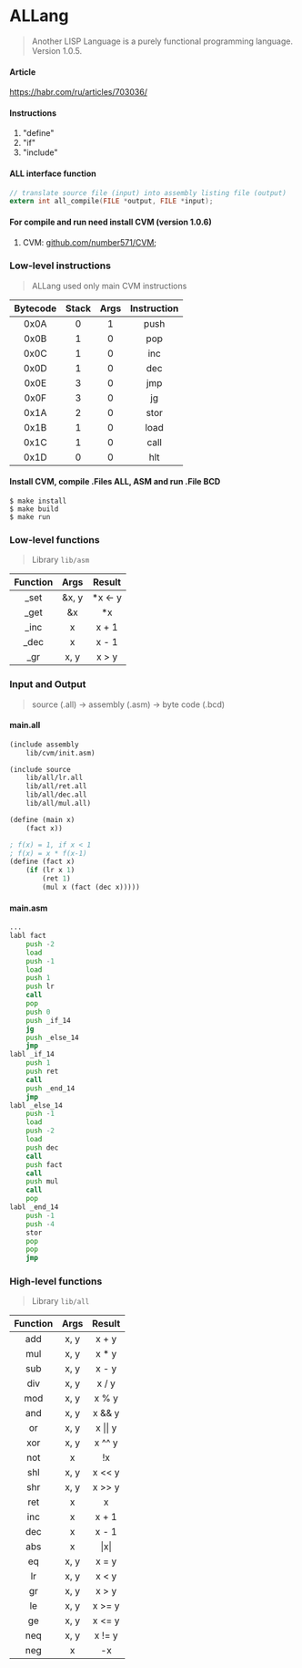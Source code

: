 # ALLang
> Another LISP Language is a purely functional programming language. Version 1.0.5.

#### Article 
https://habr.com/ru/articles/703036/

#### Instructions
1. "define"
2. "if"
3. "include"

#### ALL interface function
```c
// translate source file (input) into assembly listing file (output)
extern int all_compile(FILE *output, FILE *input);
```

#### For compile and run need install CVM (version 1.0.6)
1. CVM: [github.com/number571/CVM](https://github.com/number571/CVM/tree/v1.0.6);

### Low-level instructions
> ALLang used only main CVM instructions

Bytecode | Stack | Args | Instruction
:---: | :---: | :---: | :---: |
0x0A | 0 | 1 | push
0x0B | 1 | 0 | pop
0x0C | 1 | 0 | inc
0x0D | 1 | 0 | dec
0x0E | 3 | 0 | jmp
0x0F | 3 | 0 | jg
0x1A | 2 | 0 | stor
0x1B | 1 | 0 | load
0x1C | 1 | 0 | call
0x1D | 0 | 0 | hlt

#### Install CVM, compile .Files ALL, ASM and run .File BCD
```
$ make install
$ make build
$ make run
```

### Low-level functions 
> Library `lib/asm`

Function | Args | Result
:---: | :---: | :---: |
_set | &x, y | *x <- y
_get | &x | *x
_inc | x | x + 1
_dec | x | x - 1
_gr | x, y | x > y

### Input and Output
> source (.all) -> assembly (.asm) -> byte code (.bcd)

#### main.all
```scheme
(include assembly
	lib/cvm/init.asm)

(include source
	lib/all/lr.all
	lib/all/ret.all
	lib/all/dec.all
	lib/all/mul.all)

(define (main x)
	(fact x))

; f(x) = 1, if x < 1
; f(x) = x * f(x-1)
(define (fact x)
	(if (lr x 1) 
		(ret 1)
		(mul x (fact (dec x)))))
```

#### main.asm
```asm
...
labl fact
	push -2
	load
	push -1
	load
	push 1
	push lr
	call
	pop
	push 0
	push _if_14
	jg
	push _else_14
	jmp
labl _if_14
	push 1
	push ret
	call
	push _end_14
	jmp
labl _else_14
	push -1
	load
	push -2
	load
	push dec
	call
	push fact
	call
	push mul
	call
	pop
labl _end_14
	push -1
	push -4
	stor
	pop
	pop
	jmp
```

### High-level functions
> Library `lib/all`

Function | Args | Result
:---: | :---: | :---: |
add | x, y | x + y
mul | x, y | x * y
sub | x, y | x - y
div | x, y | x / y
mod | x, y | x % y
and | x, y | x && y
or | x, y | x &vert;&vert; y
xor | x, y | x ^^ y
not | x | !x
shl | x, y | x << y
shr | x, y | x >> y
ret | x | x
inc | x | x + 1
dec | x | x - 1
abs | x | &vert;x&vert;
eq | x, y | x = y
lr | x, y | x < y
gr | x, y | x > y
le | x, y | x >= y
ge | x, y | x <= y
neq | x, y | x != y
neg | x | -x
